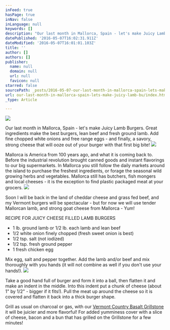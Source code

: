 ```yaml
---
inFeed: true
hasPage: true
inNav: false
inLanguage: null
keywords: []
description: "Our last month in Mallorca, Spain - let's make Juicy Lamb Burgers. Great ingredients make the best burgers, lean beef and fresh ground lamb. Add fine chopped white onions and free range eggs - and finally, a savory, strong cheese that will ooze out of your burger with that first big bite!"
datePublished: '2016-05-07T16:02:31.911Z'
dateModified: '2016-05-07T16:01:01.103Z'
title: ''
author: []
authors: []
publisher:
  name: null
  domain: null
  url: null
  favicon: null
starred: false
sourcePath: _posts/2016-05-07-our-last-month-in-mallorca-spain-lets-make-juicy-lamb-bu.md
url: our-last-month-in-mallorca-spain-lets-make-juicy-lamb-bu/index.html
_type: Article

---
```

![](https://the-grid-user-content.s3-us-west-2.amazonaws.com/02b73e0b-2a3e-473b-b91e-8ff39a6ccdc8.jpg)

Our last month in Mallorca, Spain - let's make Juicy Lamb Burgers. Great ingredients make the best burgers, lean beef and fresh ground lamb. Add fine chopped white onions and free range eggs - and finally, a savory, strong cheese that will ooze out of your burger with that first big bite!
![](https://the-grid-user-content.s3-us-west-2.amazonaws.com/db4a5875-2865-4f07-8cf2-b2c40d260636.jpg)

Mallorca is America from 100 years ago, and what it is coming back to. Before the industrial revolution brought canned goods and instant flavorings to our big supermarkets. In Mallorca you still follow the daily markets around the island to purchase the freshest ingredients, or forage the seasonal wild growing herbs and vegetables. Mallorca still has butchers, fish mongers and local cheeses - it is the exception to find plastic packaged meat at your grocers. ![](https://the-grid-user-content.s3-us-west-2.amazonaws.com/d31555bd-8d24-46aa-97d1-2ea592d1436f.jpg)

Soon I will be back in the land of cheddar cheese and grass fed beef, and my Vermont burgers will be spectacular - but for now we will use tender Mallorcan lamb, and strong goat cheese from Mallorca - Yum!

RECIPE FOR JUICY CHEESE FILLED LAMB BURGERS

* 1 lb. ground lamb or 1/2 lb. each lamb and lean beef
* 1/2 white onion finely chopped (fresh sweet onion is best)
* 1/2 tsp. salt (not iodized)
* 1/2 tsp. fresh ground pepper
* 1 fresh chicken egg

Mix egg, salt and pepper together. Add the lamb and/or beef and mix thoroughly with you hands (it will not combine as well if you don't use your hands!). ![](https://the-grid-user-content.s3-us-west-2.amazonaws.com/5845864b-dc86-4d41-bce5-be59bebbe4ad.jpg)

Take a good hand full of burger and form it into a ball, then flatten it and make an indent in the middle. Into this indent put a chunk of cheese (about 1" by 1/2" - bigger if it fits!). Pull the meat up around the cheese so it is covered and flatten it back into a thick burger shape. 

Grill as usual on charcoal or gas, with our [Vermont Country Basalt Grillstone][0] it will be juicier and more flavorful! For added yumminess cover with a slice of cheese, bacon and a bun that has grilled on the Grillstone for a few minutes!

[0]: http://www.vermontlifestyle.com/product/vermont-country-grillstone-double-stone